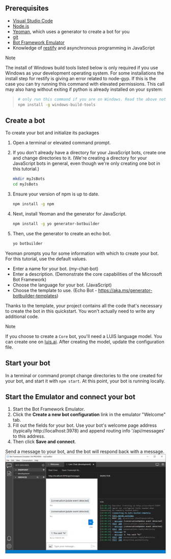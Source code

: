 ## Prerequisites

- [Visual Studio Code](https://www.visualstudio.com/downloads)
- [Node.js](https://nodejs.org/)
- [Yeoman](http://yeoman.io/), which uses a generator to create a bot for you
- [git](https://git-scm.com/)
- [Bot Framework Emulator](https://aka.ms/bot-framework-emulator-readme)
- Knowledge of [restify](http://restify.com/) and asynchronous programming in JavaScript

> [!NOTE]
> The install of Windows build tools listed below is only required if you use Windows as your development operating system.
> For some installations the install step for restify is giving an error related to node-gyp.
> If this is the case you can try running this command with elevated permissions.
> This call may also hang without exiting if python is already installed on your system:

> ```bash
> # only run this command if you are on Windows. Read the above note. 
> npm install -g windows-build-tools
> ```

## Create a bot

To create your bot and initialize its packages

1. Open a terminal or elevated command prompt.
1. If you don't already have a directory for your JavaScript bots, create one and change directories to it. (We're creating a directory for your JavaScript bots in general, even though we're only creating one bot in this tutorial.)

   ```bash
   mkdir myJsBots
   cd myJsBots
   ```

1. Ensure your version of npm is up to date.

   ```bash
   npm install -g npm
   ```

1. Next, install Yeoman and the generator for JavaScript.

   ```bash
   npm install -g yo generator-botbuilder
   ```

1. Then, use the generator to create an echo bot.

   ```bash
   yo botbuilder
   ```

Yeoman prompts you for some information with which to create your bot. For this tutorial, use the default values.

- Enter a name for your bot. (my-chat-bot)
- Enter a description. (Demonstrate the core capabilities of the Microsoft Bot Framework)
- Choose the language for your bot. (JavaScript)
- Choose the template to use. (Echo Bot - https://aka.ms/generator-botbuilder-templates)

Thanks to the template, your project contains all the code that's necessary to create the bot in this quickstart. You won't actually need to write any additional code.

> [!NOTE]
> If you choose to create a `Core` bot, you'll need a LUIS language model. You can create one on [luis.ai](https://www.luis.ai). After creating the model, update the configuration file.

## Start your bot

In a terminal or command prompt change directories to the one created for your bot, and start it with `npm start`. At this point, your bot is running locally.

## Start the Emulator and connect your bot

1. Start the Bot Framework Emulator.
2. Click the **Create a new bot configuration** link in the emulator "Welcome" tab. 
3. Fill out the fields for your bot. Use your bot's welcome page address (typically http://localhost:3978) and append routing info '/api/messages' to this address.
4. Then click **Save and connect**.

Send a message to your bot, and the bot will respond back with a message.
![Emulator running](../media/emulator-v4/js-quickstart.png)
